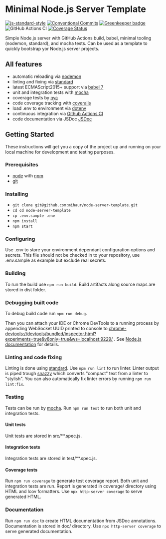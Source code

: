 # Minimal Node.js Server Template

[![js-standard-style][standard-image]][standard-url]
[![Conventional Commits][conventional-commits-image]][conventional-commits-url]
[![Greenkeeper badge][greenkeeper-image]][greenkeeper-url]
![GitHub Actions CI][github-action-node-ci-url]
[![Coverage Status][coveralls-badge-url]][coveralls-repo-url]

Simple Node.js server with GitHub Actions build, babel, minimal tooling (nodemon, standard), and mocha tests. Can be used as a template to quickly bootstrap yor Node.js server projects.

## All features

* automatic reloading via [nodemon][nodemon-url]
* linting and fixing via [standard][standard-url]
* latest ECMAScript2015+ support via [babel 7][babel-url]
* unit and integration tests with [mocha][mocha-url]
* coverage tests by [nyc][nyc-url]
* code coverage tracking with [coveralls][coveralls-url]
* load .env to environment via [dotenv][dotenv-url]
* continuous integration via [Github Actions CI][github-actions-url]
* code documentation via JSDoc [JSDoc][jsdoc-url] 

## Getting Started

These instructions will get you a copy of the project up and running on your local machine for development and testing purposes.

### Prerequisites

* [node][node-url] with [npm][npm-url]
* [git][git-book-url]

### Installing

* `git clone git@github.com:mihaur/node-server-template.git`
* `cd cd node-server-template`
* `cp .env.sample .env`
* `npm install`
* `npm start`

### Configuring

Use .env to store your environment dependant configuration options and secrets. This file should not be checked in to your repository, use .env.sample as example but exclude real secrets.

### Building

To run the build use `npm run build`. Build artifacts along source maps are stored in dist folder.

### Debugging built code

To debug build code run `npm run debug`. 

Then you can attach your IDE or Chrome DevTools to a running process by appending WebSocket UUID printed to console to <chrome-devtools://devtools/bundled/inspector.html?experiments=true&v8only=true&ws=localhost:9229/> . See [Node.js documentation][node-doc-url] for details.

### Linting and code fixing

Linting is done using [standard][standard-url]. Use `npm run lint` to run linter. Linter output is piped trough [snazzy][snazzy-url] which converts "compact" text from a linter to "stylish". You can also automatically fix linter errors by running `npm run lint:fix`.

### Testing

Tests can be run by [mocha][mocha-url]. Run `npm run test` to run both unit and integration tests. 

#### Unit tests
Unit tests are stored in src/**.spec.js.

#### Integration tests
Integration tests are stored in test/**.spec.js.

#### Coverage tests
Run `npm run coverage` to generate test coverage report. Both unit and integration tests are run. Report is generated in coverage/ directory using HTML and lcov formatters. Use `npx http-server coverage` to serve generated HTML.

### Documentation

Run `npm run doc` to create HTML documentation from JSDoc annotations. Documentation is stored in doc/ directory. Use `npx http-server coverage` to serve generated documentation.

[babel-url]: https://babeljs.io/
[conventional-commits-image]: https://img.shields.io/badge/Conventional%20Commits-1.0.0-yellow.svg
[conventional-commits-url]: https://conventionalcommits.org/
[coveralls-url]: https://coveralls.io/
[coveralls-repo-url]: https://coveralls.io/github/mihaur/node-server-template?branch=master
[coveralls-badge-url]: https://coveralls.io/repos/github/mihaur/node-server-template/badge.svg?branch=master
[dotenv-url]: https://github.com/motdotla/dotenv
[git-book-url]: https://git-scm.com/book/en/v2/Getting-Started-Installing-Git
[github-action-node-ci-url]: https://github.com/mihaur/node-server-template/workflows/Node%20CI/badge.svg
[github-actions-url]: https://github.com/features/actions
[greenkeeper-image]: https://badges.greenkeeper.io/mihaur/node-server-template.svg
[greenkeeper-url]: https://greenkeeper.io/
[jsdoc-url]: https://devdocs.io/
[mocha-url]: https://mochajs.org/
[node-doc-url]: https://nodejs.org/en/docs/guides/debugging-getting-started/
[node-url]: https://nodejs.org/en/
[nodemon-url]: https://nodemon.io/
[npm-url]: https://www.npmjs.com/
[nyc-url]: https://github.com/istanbuljs/nyc
[snazzy-url]: https://github.com/standard/snazzy
[standard-image]: https://img.shields.io/badge/code%20style-standard-brightgreen.svg
[standard-url]: http://standardjs.com/
